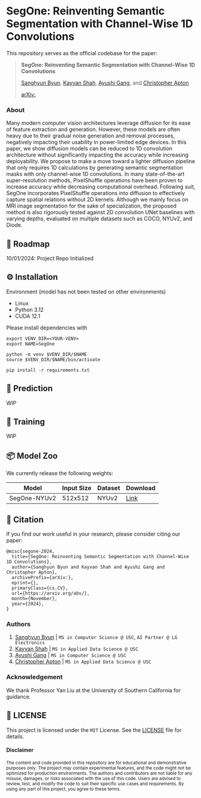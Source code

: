 # SegOne: Reinventing Semantic Segmentation with Channel-Wise 1D Convolutions

This repository serves as the official codebase for the paper:
> **SegOne: Reinventing Semantic Segmentation with Channel-Wise 1D Convolutions**
>
> [Sanghyun Byun](https://shbyun080.github.io/), [Kayvan Shah](https://github.com/KayvanShah1), [Ayushi Gang](https://github.com/), and [Christopher Apton](https://github.com/chrisapton)
>
> [arXiv:](/)

### About
Many modern computer vision architectures leverage diffusion for its ease of feature extraction and generation. However, these models are often heavy due to their gradual noise generation and removal processes, negatively impacting their usability in power-limited edge devices. In this paper, we show diffusion models can be reduced to 1D convolution architecture without significantly impacting the accuracy while increasing deployability. We propose to make a move toward a lighter diffusion pipeline that only requires 1D calculations by generating semantic segmentation masks with only channel-wise 1D convolutions. In many state-of-the-art super-resolution methods, PixelShuffle operations have been proven to increase accuracy while decreasing computational overhead. Following suit, SegOne incorporates PixelShuffle operations into diffusion to effectively capture spatial relations without 2D kernels. Although we mainly focus on MRI image segmentation for the sake of specialization, the proposed method is also rigorously tested against 2D convolution UNet baselines with varying depths, evaluated on multiple datasets such as COCO, NYUv2, and Diode. 

## 🚧 Roadmap
10/01/2024: Project Repo Initialized

## ⚙️ Installation
Environment (model has not been tested on other environments)
- Linux
- Python 3.12
- CUDA 12.1

Please install dependencies with
```
export VENV_DIR=<YOUR-VENV>
export NAME=SegOne

python -m venv $VENV_DIR/$NAME
source $VENV_DIR/$NAME/bin/activate

pip install -r requirements.txt
```

## 🤖 Prediction
WIP

## 🦾 Training
WIP

## 📦 Model Zoo
We currently release the following weights:

|Model         |Input Size|Dataset   |Download    |
|--------------|----------|----------|------------|
|SegOne-NYUv2  |512x512   |NYUv2     |[Link]()    |

## 📜 Citation
If you find our work useful in your research, please consider citing our paper:
```
@misc{segone-2024,
  title={SegOne: Reinventing Semantic Segmentation with Channel-Wise 1D Convolutions},
  author={Sanghyun Byun and Kayvan Shah and Ayushi Gang and Christopher Apton},
  archivePrefix={arXiv:},
  eprint={},
  primaryClass={cs.CV},
  url={https://arxiv.org/abs/}, 
  month={November},
  year={2024},
}
```

### Authors
1. [Sanghyun Byun](https://shbyun080.github.io/) | `MS in Computer Science @ USC`, `AI Partner @ LG Electronics`
3. [Kayvan Shah](https://github.com/KayvanShah1) | `MS in Applied Data Science @ USC`
2. [Ayushi Gang](https://github.com/) | `MS in Computer Science @ USC`
4. [Christopher Apton](https://github.com/chrisapton) | `MS in Applied Data Science @ USC`

### Acknowledgement
We thank Professor Yan Liu at the University of Southern California for guidance.

## 🪪 LICENSE
This project is licensed under the `MIT` License. See the [LICENSE](LICENSE) file for details.

#### Disclaimer
<sub>
The content and code provided in this repository are for educational and demonstrative purposes only. The project may contain experimental features, and the code might not be optimized for production environments. The authors and contributors are not liable for any misuse, damages, or risks associated with the use of this code. Users are advised to review, test, and modify the code to suit their specific use cases and requirements. By using any part of this project, you agree to these terms.
</sub>
